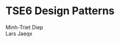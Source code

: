 TSE6 Design Patterns
================================================================================================================
Minh-Triet Diep  
Lars Jaeqx  
